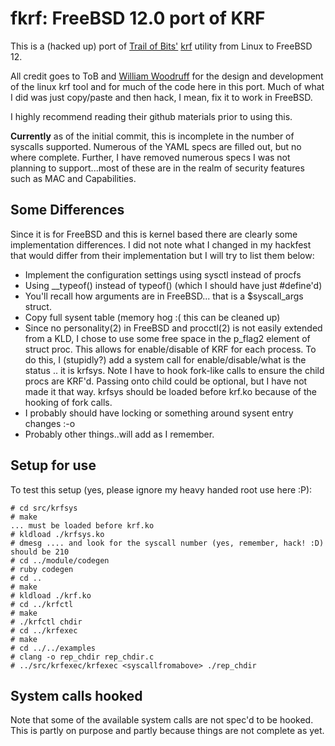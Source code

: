 # fkrf: FreeBSD 12.0 port of KRF

This is a (hacked up) port of [Trail of Bits'](https://www.trailofbits.com) 
[krf](https://github.com/trailofbits/krf) utility from Linux to FreeBSD 12.


All credit goes to ToB and [William Woodruff](https://github.com/woodruffw) for
the design and development of the linux krf tool and for much of the code here
in this port. Much of what I did was just copy/paste and then hack, I mean, fix
it to work in FreeBSD.

I highly recommend reading their github materials prior to using this.

**Currently** as of the initial commit, this is incomplete in the number of 
syscalls supported. Numerous of the YAML specs are filled out, but no where
complete. Further, I have removed numerous specs I was not planning to 
support...most of these are in the realm of security features such as MAC and
Capabilities.


## Some Differences

Since it is for FreeBSD and this is kernel based there are clearly some
implementation differences. I did not note what I changed in my hackfest
that would differ from their implementation but I will try to list them 
below:


- Implement the configuration settings using sysctl instead of procfs
- Using __typeof() instead of typeof() (which I should have just #define'd)
- You'll recall how arguments are in FreeBSD... that is a $syscall_args struct.
- Copy full sysent table (memory hog :( this can be cleaned up)
- Since no personality(2) in FreeBSD and procctl(2) is not easily extended from
a KLD, I chose to use some free space in the p_flag2 element of struct proc. This
allows for enable/disable of KRF for each process. To do this, I (stupidly?) add
a system call for enable/disable/what is the status .. it is krfsys. Note I have
to hook fork-like calls to ensure the child procs are KRF'd. Passing onto child
could be optional, but I have not made it that way. krfsys should be loaded before
krf.ko because of the hooking of fork calls.
- I probably should have locking or something around sysent entry changes :-o
- Probably other things..will add as I remember.


## Setup for use

To test this setup (yes, please ignore my heavy handed
root use here :P):

```
# cd src/krfsys
# make
... must be loaded before krf.ko
# kldload ./krfsys.ko
# dmesg .... and look for the syscall number (yes, remember, hack! :D) should be 210
# cd ../module/codegen
# ruby codegen
# cd ..
# make
# kldload ./krf.ko
# cd ../krfctl
# make
# ./krfctl chdir
# cd ../krfexec
# make
# cd ../../examples
# clang -o rep_chdir rep_chdir.c
# ../src/krfexec/krfexec <syscallfromabove> ./rep_chdir
```


## System calls hooked

Note that some of the available system calls are not spec'd to be hooked. 
This is partly on purpose and partly because things are not complete as yet.
